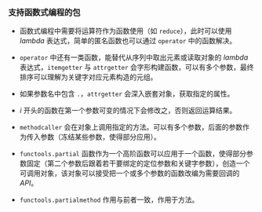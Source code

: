 ### 支持函数式编程的包

- 函数式编程中需要将运算符作为函数使用（如 `reduce`），此时可以使用 $lambda$ 表达式，简单的匿名函数也可以通过 `operator` 中的函数解决。

- `operator` 中还有一类函数，能替代从序列中取出元素或读取对象的 $lambda$ 表达式，`itemgetter` 与 `attrgetter` 会字形构建函数，可以有多个参数，最终排序可以理解为关键字对应元素构造的元组。

- 如果参数名中包含 `.`，`attrgetter` 会深入嵌套对象，获取指定的属性。

- $i$ 开头的函数在第一个参数可变的情况下会修改之，否则返回运算结果。

- `methodcaller` 会在对象上调用指定的方法。可以有多个参数，后面的参数作为传入参数（冻结某些参数，使得部分应用）。

- `functools.partial` 函数作为一个高阶函数可以应用于一个函数，使得部分参数固定（第二个参数后跟着若干要绑定的定位参数和关键字参数），创造一个可调用对象，该对象可以接受把一个或多个参数的函数改编为需要回调的 $API$。

- `functools.partialmethod` 作用与前者一致，作用于方法。